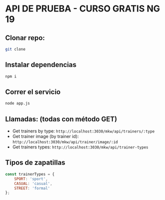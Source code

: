 # API DE PRUEBA - CURSO GRATIS NG 19

## Clonar repo:
```bash
git clone 
```

## Instalar dependencias
```bash
npm i
```

## Correr el servicio
```bash
node app.js
```

## Llamadas: (todas con método GET)

- Get trainers by type: `http://localhost:3030/mkw/api/trainers/:type`
- Get trainer image (by trainer id): `http://localhost:3030/mkw/api/trainer/image/:id`
- Get trainers types: `http://localhost:3030/mkw/api/trainer-types`


## Tipos de zapatillas
```javascript
const trainerTypes = {
    SPORT: 'sport',
    CASUAL: 'casual',
    STREET: 'formal'
};
```
